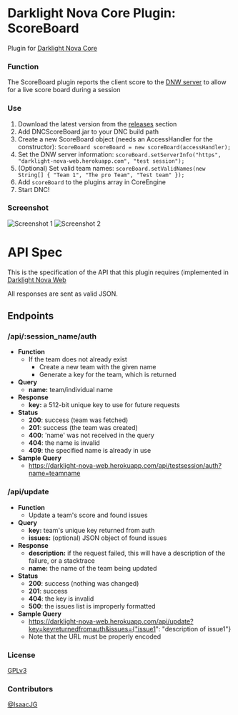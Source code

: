 Darklight Nova Core Plugin: ScoreBoard
======================================

Plugin for [Darklight Nova Core](https://github.com/darklight-studios/darklight-nova-core)

### Function
The ScoreBoard plugin reports the client score to the [DNW server](https://github.com/darklight-studios/darklight-nova-web)
 to allow for a live score board during a session

### Use
1. Download the latest version from the [releases](https://github.com/darklight-studios/ScoreBoard/releases) section
2. Add DNCScoreBoard.jar to your DNC build path
3. Create a new ScoreBoard object (needs an AccessHandler for the constructor): `ScoreBoard scoreBoard = new scoreBoard(accessHandler);`
4. Set the DNW server information: `scoreBoard.setServerInfo("https", "darklight-nova-web.herokuapp.com", "test session");`
5. (Optional) Set valid team names: `scoreBoard.setValidNames(new String[] { "Team 1", "The pro Team", "Test team" });`
6. Add `scoreBoard` to the plugins array in CoreEngine
7. Start DNC!

### Screenshot
![Screenshot 1](http://puu.sh/5WeOS.png)
![Screenshot 2](http://puu.sh/5WePW.png)

# API Spec
This is the specification of the API that this plugin requires (implemented in [Darklight Nova Web](https://github.com/darklight-studios/darklight-nova-web)

All responses are sent as valid JSON.

## Endpoints
### /api/:session_name/auth
* **Function**
	* If the team does not already exist
    	* Create a new team with the given name
    	* Generate a key for the team, which is returned
* **Query**
    * **name:** team/individual name
* **Response**
    * **key:** a 512-bit unique key to use for future requests
* **Status**
	* **200**: success (team was fetched)
    * **201**: success (the team was created)
    * **400**: 'name' was not received in the query
    * **404**: the name is invalid
    * **409**: the specified name is already in use
* **Sample Query**
    * https://darklight-nova-web.herokuapp.com/api/testsession/auth?name=teamname

### /api/update
* **Function**
    * Update a team's score and found issues
* **Query**
    * **key:** team's unique key returned from auth
    * **issues:** (optional) JSON object of found issues
* **Response**
    * **description:** if the request failed, this will have a description of the failure, or a stacktrace
    * **name:** the name of the team being updated
* **Status**
    * **200**: success (nothing was changed)
    * **201**: success
    * **404**: the key is invalid
    * **500**: the issues list is improperly formatted
* **Sample Query**
    * https://darklight-nova-web.herokuapp.com/api/update?key=keyreturnedfromauth&issues={"issue1": "description of issue1"}
    * Note that the URL must be properly encoded


### License
[GPLv3](/LICENSE)

### Contributors
[@IsaacJG](https://github.com/IsaacJG)